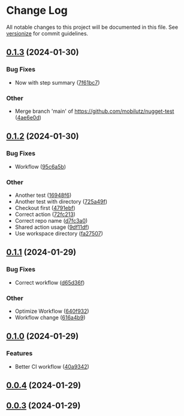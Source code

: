 # Change Log

All notable changes to this project will be documented in this file. See [versionize](https://github.com/versionize/versionize) for commit guidelines.

<a name="0.1.3"></a>
## [0.1.3](https://www.github.com/mobilutz/nugget-test/releases/tag/v0.1.3) (2024-01-30)

### Bug Fixes

* Now with step summary ([7f61bc7](https://www.github.com/mobilutz/nugget-test/commit/7f61bc7de168081c8e18e2dba43385bc0f1e3a8c))

### Other

* Merge branch 'main' of https://github.com/mobilutz/nugget-test ([4ae6e0d](https://www.github.com/mobilutz/nugget-test/commit/4ae6e0d6314a978b1aa40b4f98f665cf86e41388))

<a name="0.1.2"></a>
## [0.1.2](https://www.github.com/mobilutz/nugget-test/releases/tag/v0.1.2) (2024-01-30)

### Bug Fixes

* Workflow ([95c6a5b](https://www.github.com/mobilutz/nugget-test/commit/95c6a5b2b995f1000cb83e02fbf91b5a6beb8226))

### Other

* Another test ([16948f6](https://www.github.com/mobilutz/nugget-test/commit/16948f6aa621b53b9ae5b5f4cd65a877426a72f6))
* Another test with directory ([725a49f](https://www.github.com/mobilutz/nugget-test/commit/725a49fd6fa20f449f182652b6b0f37e7c6ca00a))
* Checkout first ([4791ebf](https://www.github.com/mobilutz/nugget-test/commit/4791ebf70ee126b9d9a01992793e8197eac70ba8))
* Correct action ([72fc213](https://www.github.com/mobilutz/nugget-test/commit/72fc2132d2c9375cd7105eaae60c4f6593166cfe))
* Correct repo name ([d7fc3a0](https://www.github.com/mobilutz/nugget-test/commit/d7fc3a01d18e75a18357e52e355e8b8cbb349d02))
* Shared action usage ([9df11df](https://www.github.com/mobilutz/nugget-test/commit/9df11df3d2cdeb040372498ff9b84a637a3d4a45))
* Use workspace directory ([fa27507](https://www.github.com/mobilutz/nugget-test/commit/fa2750742d7f4e4ec7e68062887d94bd12e4c11b))

<a name="0.1.1"></a>
## [0.1.1](https://www.github.com/mobilutz/nugget-test/releases/tag/v0.1.1) (2024-01-29)

### Bug Fixes

* Correct workflow ([d65d36f](https://www.github.com/mobilutz/nugget-test/commit/d65d36ff1556069cdaac6dd5a82fd60950f67f1b))

### Other

* Optimize Workflow ([640f932](https://www.github.com/mobilutz/nugget-test/commit/640f932f7d9b23b3559fcc26007be650d747b771))
* Workflow change ([616a4b9](https://www.github.com/mobilutz/nugget-test/commit/616a4b9e0e64c58776aca088dfd9536cfbd887a9))

<a name="0.1.0"></a>
## [0.1.0](https://www.github.com/mobilutz/nugget-test/releases/tag/v0.1.0) (2024-01-29)

### Features

* Better CI workflow ([40a9342](https://www.github.com/mobilutz/nugget-test/commit/40a93424b07288491f93e6d6300fc7fb85ee1086))

<a name="0.0.4"></a>
## [0.0.4](https://www.github.com/mobilutz/nugget-test/releases/tag/v0.0.4) (2024-01-29)

<a name="0.0.3"></a>
## [0.0.3](https://www.github.com/mobilutz/nugget-test/releases/tag/v0.0.3) (2024-01-29)

